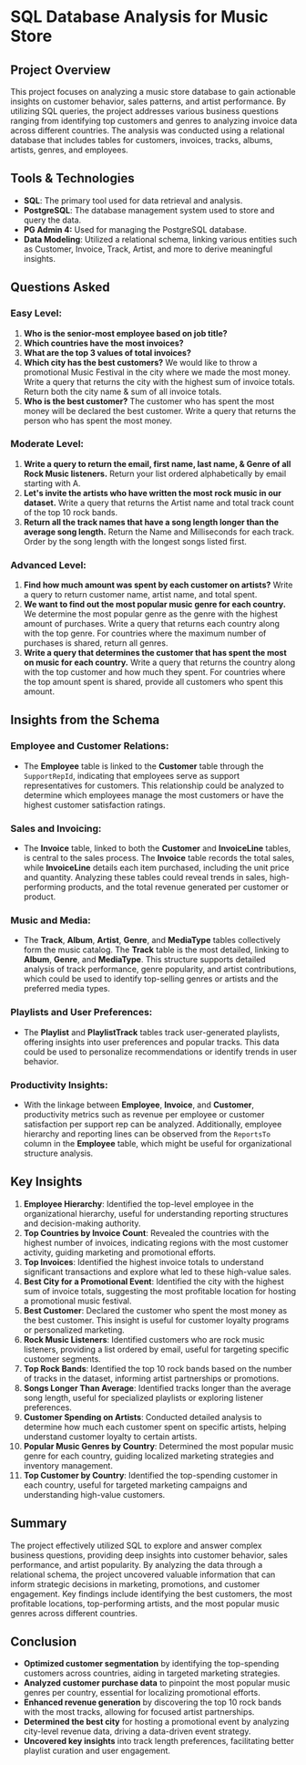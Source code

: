 # SQL Database Analysis for Music Store

## Project Overview
This project focuses on analyzing a music store database to gain actionable insights on customer behavior, sales patterns, and artist performance. By utilizing SQL queries, the project addresses various business questions ranging from identifying top customers and genres to analyzing invoice data across different countries. The analysis was conducted using a relational database that includes tables for customers, invoices, tracks, albums, artists, genres, and employees.

## Tools & Technologies
- **SQL**: The primary tool used for data retrieval and analysis.
- **PostgreSQL**: The database management system used to store and query the data.
- **PG Admin 4:** Used for managing the PostgreSQL database.
- **Data Modeling**: Utilized a relational schema, linking various entities such as Customer, Invoice, Track, Artist, and more to derive meaningful insights.

## Questions Asked

### Easy Level:
1. **Who is the senior-most employee based on job title?**
2. **Which countries have the most invoices?**
3. **What are the top 3 values of total invoices?**
4. **Which city has the best customers?** We would like to throw a promotional Music Festival in the city where we made the most money. Write a query that returns the city with the highest sum of invoice totals. Return both the city name & sum of all invoice totals.
5. **Who is the best customer?** The customer who has spent the most money will be declared the best customer. Write a query that returns the person who has spent the most money.

### Moderate Level:
1. **Write a query to return the email, first name, last name, & Genre of all Rock Music listeners.** Return your list ordered alphabetically by email starting with A.
2. **Let's invite the artists who have written the most rock music in our dataset.** Write a query that returns the Artist name and total track count of the top 10 rock bands.
3. **Return all the track names that have a song length longer than the average song length.** Return the Name and Milliseconds for each track. Order by the song length with the longest songs listed first.

### Advanced Level:
1. **Find how much amount was spent by each customer on artists?** Write a query to return customer name, artist name, and total spent.
2. **We want to find out the most popular music genre for each country.** We determine the most popular genre as the genre with the highest amount of purchases. Write a query that returns each country along with the top genre. For countries where the maximum number of purchases is shared, return all genres.
3. **Write a query that determines the customer that has spent the most on music for each country.** Write a query that returns the country along with the top customer and how much they spent. For countries where the top amount spent is shared, provide all customers who spent this amount.

## Insights from the Schema

### Employee and Customer Relations:
- The **Employee** table is linked to the **Customer** table through the `SupportRepId`, indicating that employees serve as support representatives for customers. This relationship could be analyzed to determine which employees manage the most customers or have the highest customer satisfaction ratings.

### Sales and Invoicing:
- The **Invoice** table, linked to both the **Customer** and **InvoiceLine** tables, is central to the sales process. The **Invoice** table records the total sales, while **InvoiceLine** details each item purchased, including the unit price and quantity. Analyzing these tables could reveal trends in sales, high-performing products, and the total revenue generated per customer or product.

### Music and Media:
- The **Track**, **Album**, **Artist**, **Genre**, and **MediaType** tables collectively form the music catalog. The **Track** table is the most detailed, linking to **Album**, **Genre**, and **MediaType**. This structure supports detailed analysis of track performance, genre popularity, and artist contributions, which could be used to identify top-selling genres or artists and the preferred media types.

### Playlists and User Preferences:
- The **Playlist** and **PlaylistTrack** tables track user-generated playlists, offering insights into user preferences and popular tracks. This data could be used to personalize recommendations or identify trends in user behavior.

### Productivity Insights:
- With the linkage between **Employee**, **Invoice**, and **Customer**, productivity metrics such as revenue per employee or customer satisfaction per support rep can be analyzed. Additionally, employee hierarchy and reporting lines can be observed from the `ReportsTo` column in the **Employee** table, which might be useful for organizational structure analysis.

## Key Insights

1. **Employee Hierarchy**: Identified the top-level employee in the organizational hierarchy, useful for understanding reporting structures and decision-making authority.
2. **Top Countries by Invoice Count**: Revealed the countries with the highest number of invoices, indicating regions with the most customer activity, guiding marketing and promotional efforts.
3. **Top Invoices**: Identified the highest invoice totals to understand significant transactions and explore what led to these high-value sales.
4. **Best City for a Promotional Event**: Identified the city with the highest sum of invoice totals, suggesting the most profitable location for hosting a promotional music festival.
5. **Best Customer**: Declared the customer who spent the most money as the best customer. This insight is useful for customer loyalty programs or personalized marketing.
6. **Rock Music Listeners**: Identified customers who are rock music listeners, providing a list ordered by email, useful for targeting specific customer segments.
7. **Top Rock Bands**: Identified the top 10 rock bands based on the number of tracks in the dataset, informing artist partnerships or promotions.
8. **Songs Longer Than Average**: Identified tracks longer than the average song length, useful for specialized playlists or exploring listener preferences.
9. **Customer Spending on Artists**: Conducted detailed analysis to determine how much each customer spent on specific artists, helping understand customer loyalty to certain artists.
10. **Popular Music Genres by Country**: Determined the most popular music genre for each country, guiding localized marketing strategies and inventory management.
11. **Top Customer by Country**: Identified the top-spending customer in each country, useful for targeted marketing campaigns and understanding high-value customers.

## Summary
The project effectively utilized SQL to explore and answer complex business questions, providing deep insights into customer behavior, sales performance, and artist popularity. By analyzing the data through a relational schema, the project uncovered valuable information that can inform strategic decisions in marketing, promotions, and customer engagement. Key findings include identifying the best customers, the most profitable locations, top-performing artists, and the most popular music genres across different countries.

## Conclusion
- **Optimized customer segmentation** by identifying the top-spending customers across countries, aiding in targeted marketing strategies.
- **Analyzed customer purchase data** to pinpoint the most popular music genres per country, essential for localizing promotional efforts.
- **Enhanced revenue generation** by discovering the top 10 rock bands with the most tracks, allowing for focused artist partnerships.
- **Determined the best city** for hosting a promotional event by analyzing city-level revenue data, driving a data-driven event strategy.
- **Uncovered key insights** into track length preferences, facilitating better playlist curation and user engagement.

